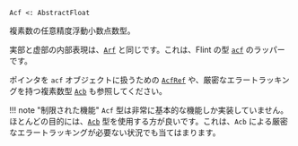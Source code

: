 ```
Acf <: AbstractFloat
```

複素数の任意精度浮動小数点数型。

実部と虚部の内部表現は、[`Arf`](@ref) と同じです。これは、Flint の型 [`acf`](https://flintlib.org/doc/acf.html) のラッパーです。

ポインタを `acf` オブジェクトに扱うための [`AcfRef`](@ref) や、厳密なエラートラッキングを持つ複素数型 [`Acb`](@ref) も参照してください。

!!! note "制限された機能"
    `Acf` 型は非常に基本的な機能しか実装していません。ほとんどの目的には、[`Acb`](@ref) 型を使用する方が良いです。これは、`Acb` による厳密なエラートラッキングが必要ない状況でも当てはまります。

